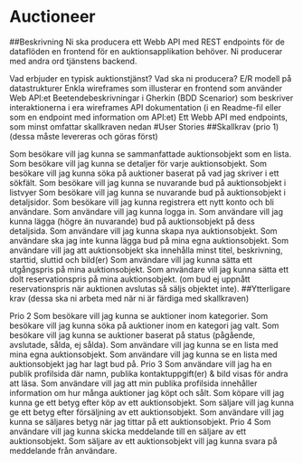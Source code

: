 # Auctioneer

##Beskrivning
Ni ska producera ett Webb API med REST endpoints för de dataflöden en frontend för en auktionsapplikation behöver. Ni producerar med andra ord tjänstens backend.

Vad erbjuder en typisk auktionstjänst?
Vad ska ni producera?
E/R modell på datastrukturer
Enkla wireframes som illusterar en frontend som använder Web API:et
Beetendebeskrivningar i Gherkin (BDD Scenarior) som beskriver interaktionerna i era wireframes
API dokumentation (i en Readme-fil eller som en endpoint med information om API:et)
Ett Webb API med endpoints, som minst omfattar skallkraven nedan
#User Stories
##Skallkrav (prio 1)
(dessa måste levereras och göras först)

Som besökare vill jag kunna se sammanfattade auktionsobjekt som en lista.
Som besökare vill jag kunna se detaljer för varje auktionsobjekt.
Som besökare vill jag kunna söka på auktioner baserat på vad jag skriver i ett sökfält.
Som besökare vill jag kunna se nuvarande bud på auktionsobjekt i listvyer
Som besökare vill jag kunna se nuvarande bud på auktionsobjekt i detaljsidor.
Som besökare vill jag kunna registrera ett nytt konto och bli användare.
Som användare vill jag kunna logga in.
Som användare vill jag kunna lägga (högre än nuvarande) bud på auktionsobjekt på dess detaljsida.
Som användare vill jag kunna skapa nya auktionsobjekt.
Som användare ska jag inte kunna lägga bud på mina egna auktionsobjekt.
Som användare vill jag att auktionsobjekt ska innehålla minst titel, beskrivning, starttid, sluttid och bild(er)
Som användare vill jag kunna sätta ett utgångspris på mina auktionsobjekt.
Som användare vill jag kunna sätta ett dolt reservationspris på mina auktionsobjekt. (om bud ej uppnått reservationspris när auktionen avslutas så säljs objektet inte).
##Ytterligare krav
(dessa ska ni arbeta med när ni är färdiga med skallkraven)

Prio 2
Som besökare vill jag kunna se auktioner inom kategorier.
Som besökare vill jag kunna söka på auktioner inom en kategori jag valt.
Som besökare vill jag kunna se auktioner baserat på status (pågående, avslutade, sålda, ej sålda).
Som användare vill jag kunna se en lista med mina egna auktionsobjekt.
Som användare vill jag kunna se en lista med auktionsobjekt jag har lagt bud på.
Prio 3
Som användare vill jag ha en publik profilsida där namn, publika kontaktuppgift(er) & bild visas för andra att läsa.
Som användare vill jag att min publika profilsida innehåller information om hur många auktioner jag köpt och sålt.
Som köpare vill jag kunna ge ett betyg efter köp av ett auktionsobjekt.
Som säljare vill jag kunna ge ett betyg efter försäljning av ett auktionsobjekt.
Som användare vill jag kunna se säljares betyg när jag tittar på ett auktionsobjekt.
Prio 4
Som användare vill jag kunna skicka meddelande till en säljare av ett auktionsobjekt.
Som säljare av ett auktionsobjekt vill jag kunna svara på meddelande från användare.
